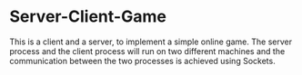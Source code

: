 # Server-Client-Game
This is a client and a server, to implement a simple online game. The server process and the client process will run on two different machines and the communication between the two processes is achieved using Sockets.
